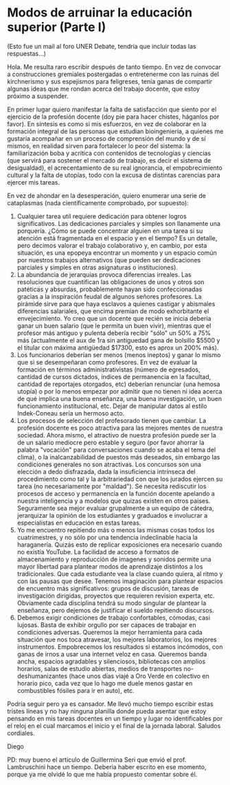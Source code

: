 # Modos de arruinar la educación superior (Parte I)


(Esto fue un mail al foro UNER Debate, tendría que incluir todas las
respuestas...)

Hola. Me resulta raro escribir después de tanto tiempo. En vez de convocar a
construcciones gremiales postergadas o entretenerme con las ruinas del
kirchnerismo y sus espejismos para feligreses, tenía ganas de compartir algunas
ideas que me rondan acerca del trabajo docente, que estoy próximo a suspender.

En primer lugar quiero manifestar la falta de satisfacción que siento por el
ejercicio de la profesión docente (doy pie para hacer chistes, háganlos por
favor). En síntesis es como si mis esfuerzos, en vez de colaborar en la
formación integral de las personas que estudian bioingeniería, a quienes me
gustaría acompañar en un proceso de comprensión del mundo y de sí mismos, en
realidad sirven para fortalecer lo peor del sistema: la familiarización boba y
acrítica con contenidos de tecnologías y ciencias (que servirá para sostener el
mercado de trabajo, es decir el sistema de desigualdad), el acrecentamiento de
su real ignorancia, el empobrecimiento cultural y la falta de utopías, todo con
la excusa de distintas carencias para ejercer mis tareas.

En vez de ahondar en la desesperación, quiero enumerar una serie de cataplasmas
(nada científicamente comprobado, por supuesto):

1.  Cualquier tarea util requiere dedicación para obtener logros significativos.
    Las dedicaciones parciales y simples son llanamente una porquería. ¿Cómo se
    puede concentrar alguien en una tarea si su atención está fragmentada en el
    espacio y en el tiempo? Es un detalle, pero decimos valorar el trabajo
    colaborativo y, en cambio, por esta situación, es una epopeya encontrar un
    momento y un espacio común por nuestros trabajos alternativos (que pueden
    ser dedicaciones parciales y simples en otras asignaturas o instituciones).
2.  La abundancia de jerarquías provoca diferencias irreales. Las resoluciones
    que cuantifican las obligaciones de unos y otros son patéticas y absurdas,
    probablemente hayan sido confeccionadas gracias a la inspiración feudal de
    algunos señores profesores. La pirámide sirve para que haya esclavos a
    quienes castigar y abismales diferencias salariales, que encima premian de
    modo exhorbitante el envejecimiento. Yo creo que un docente que recién se
    inicia debería ganar un buen salario (que le permita un buen vivir),
    mientras que el profesor más antiguo y pulenta debería recibir \"sólo\" un
    50% a 75% más (actualmente el aux de 1ra sin antiguedad gana de bolsillo
    \$5500 y el titular con máxima antigüedad \$17300, esto es aprox un 200%
    más).
3.  Los funcionarios deberían ser menos (menos ineptos) y ganar lo mismo que si
    se desempeñaran como profesores. En vez de evaluar la formación en términos
    administrativistas (número de egresados, cantidad de cursos dictados,
    índices de permanencia en la facultad, cantidad de reportajes otorgados,
    etc) deberían renunciar (una hemosa utopía) o por lo menos empezar por
    admitir que no tienen ni idea acerca de qué implica una buena enseñanza, una
    buena investigación, un buen funcionamiento institucional, etc. Dejar de
    manipular datos al estilo Indek-Coneau sería un hermoso acto.
4.  Los procesos de selección del profesorado tienen que cambiar. La profesión
    docente es poco atractiva para las mejores mentes de nuestra sociedad. Ahora
    mismo, el atractivo de nuestra profesión puede ser la de un salario mediocre
    pero estable y seguro (por favor ahorrar la palabra \"vocación\" para
    conversaciones cuando se acaba el tema del clima), o la inalcanzabilidad de
    puestos más deseados, sin embargo las condiciones generales no son
    atractivas. Los concursos son una elección a dedo disfrazada, dada la
    insuficiencia intrínseca del procedimiento como tal y la arbitrariedad con
    que los jurados ejercen su tarea (no necesariamente por \"maldad\"). Se
    necesita rediscutir los procesos de acceso y permanencia en la función
    docente apelando a nuestra inteligencia y a modelos que quizas existen en
    otros paises. Seguramente sea mejor evaluar grupalmente a un equipo de
    cátedra, jerarquizar la opinión de los estudiantes y graduados e involucrar
    a especialistas en educación en estas tareas.
5.  Yo me encuentro repitiendo más o menos las mismas cosas todos los
    cuatrimestres, y no sólo por una tendencia indeclinable hacia la
    haraganería. Quizás esto de replicar exposiciones era necesario cuando no
    existía YouTube. La facilidad de acceso a formatos de almacenamiento y
    reproducción de imagenes y sonidos permite una mayor libertad para plantear
    modos de aprendizaje distintos a los tradicionales. Que cada estudiante vea
    la clase cuando quiera, al ritmo y con las pausas que desee. Tenemos
    imaginación para plantear espacios de encuentro más significativos: grupos
    de discusión, tareas de investigación dirigidas, proyectos que requieren
    revision experta, etc. Obviamente cada disciplina tendrá su modo singular de
    plantear la enseñanza, pero dejemos de justificar el sueldo repitiendo
    discursos.
6.  Debemos exigir condiciones de trabajo confortables, cómodas, casi lujosas.
    Basta de exhibir orgullo por ser capaces de trabajar en condiciones
    adversas. Queremos la mejor herramienta para cada situación que nos toca
    atravesar, los mejores laboratorios, los mejores instrumentos. Empobrecemos
    los resultados si estamos incómodos, con ganas de irnos a usar una internet
    veloz en casa. Queremos banda ancha, espacios agradables y silenciosos,
    bibliotecas con amplios horarios, salas de estudio abiertas, medios de
    transportes no-deshumanizantes (hace unos días viajé a Oro Verde en
    colectivo en horario pico, cada vez que lo hago me duele menos gastar en
    combustibles fósiles para ir en auto), etc.

Podría seguir pero ya es cansador. Me llevó mucho tiempo escribir estas tristes
líneas y no hay ninguna planilla donde pueda asentar que estoy pensando en mis
tareas docentes en un tiempo y lugar no identificables por el reloj en el cual
marcamos el inicio y el final de la jornada laboral. Saludos cordiales.

Diego

PD: muy bueno el artículo de Guillermina Seri que envió el prof. Lambruschini
hace un tiempo. Debería haber escrito en ese momento, porque ya me olvidé lo que
me había propuesto comentar sobre él.


